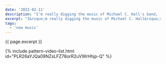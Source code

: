 ```yaml
---
date: '2022-02-11'
description: "I'm really digging the music of Michael C. Hall's band, 'Princess Goes to the Butterfly Museum'. Here's a playlist on YouTube of my current top 5"
excerpt: "I&rsquo;m really digging the music of Michael C. Hall&rsquo;s band, <em>Princess Goes to the Butterfly Museum</em>. Here&rsquo;s a YouTube playlist I&rsquo;ve made with my current top 5 songs. Enjoy."
tags:
  - 'new music'
---
```

<p class="lead lh-sm">{{ page.excerpt }}</p>
{% include pattern-video-list.html id="PLR26aYJQa09NZsLFZ78orR2uVWrHhjp-Q" %}